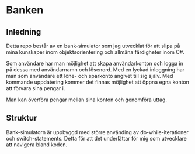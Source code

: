 # Banken

## Inledning
Detta repo består av en bank-simulator som jag utvecklat för att slipa på mina kunskaper inom objektsorientering och allmäna färdigheter inom C#.

Som användare har man möjlighet att skapa användarkonton och logga in på dessa med användarnamn och lösenord.
Med en lyckad inloggning har man som användare ett löne- och sparkonto angivet till sig själv.
Med kommande uppdatering kommer det finnas möjlighet att öppna egna konton att förvara sina pengar i.

Man kan överföra pengar mellan sina konton och genomföra uttag.

## Struktur
Bank-simulatorn är uppbyggd med större använding av do-while-iterationer och switch-statements.
Detta för att det underlättar för mig som utvecklare att navigera bland koden.
